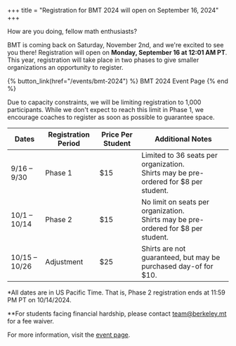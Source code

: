 +++
title = "Registration for BMT 2024 will open on September 16, 2024"
+++

How are you doing, fellow math enthusiasts?

BMT is coming back on Saturday, November 2nd, and we're excited to see you
there! Registration will open on **Monday, September 16 at 12:01 AM PT**. This
year, registration will take place in two phases to give smaller organizations
an opportunity to register.

{% button_link(href="/events/bmt-2024") %}
BMT 2024 Event Page
{% end %}

Due to capacity constraints, we will be limiting registration to 1,000
participants. While we don't expect to reach this limit in Phase 1, we encourage
coaches to register as soon as possible to guarantee space.

| Dates         | Registration Period | Price Per Student | Additional Notes                                                                       |
| ------------- | ------------------- | ----------------- | -------------------------------------------------------------------------------------- |
| 9/16 – 9/30   | Phase 1             | $15               | Limited to 36 seats per organization.<br>Shirts may be pre-ordered for $8 per student. |
| 10/1 – 10/14  | Phase 2             | $15               | No limit on seats per organization.<br>Shirts may be pre-ordered for $8 per student.   |
| 10/15 – 10/26 | Adjustment          | $25               | Shirts are not guaranteed, but may be purchased day-of for $10.                        |

\*All dates are in US Pacific Time. That is, Phase 2 registration ends at 11:59
PM PT on 10/14/2024.

\*\*For students facing financial hardship, please contact <team@berkeley.mt>
for a fee waiver.

For more information, visit the [event page](/events/bmt-2024).
